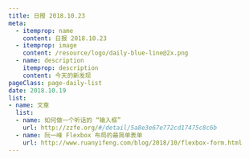 ```yaml
---
title: 日报 2018.10.23
meta:
  - itemprop: name
    content: 日报 2018.10.23
  - itemprop: image
    content: /resource/logo/daily-blue-line@2x.png
  - name: description
    itemprop: description
    content: 今天的新发现
pageClass: page-daily-list
date: 2018.10.19
list:
- name: 文章
  list:
  - name: 如何做一个听话的 “输入框”
    url: http://zzfe.org/#/detail/5a8e3e67e772cd17475c8c6b
  - name: 阮一峰 Flexbox 布局的最简单表单
    url: http://www.ruanyifeng.com/blog/2018/10/flexbox-form.html
---
```


<daily-list v-bind="$page.frontmatter"/>
